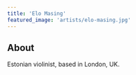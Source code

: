 ```yaml
---
title: 'Elo Masing'
featured_image: 'artists/elo-masing.jpg'
---
```


## About

Estonian violinist, based in London, UK.

